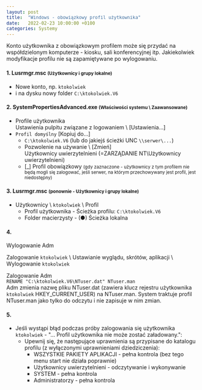 ```yaml
---
layout: post
title:  "Windows - obowiązkowy profil użytkownika"
date:   2022-02-23 10:00:00 +0100
categories: Systemy
---
```


Konto użytkownika z obowiązkowym profilem może się przydać na współdzielonym komputerze - kiosku, sali konferencyjnej itp. Jakiekolwiek modyfikacje profilu nie są zapamiętywane po wylogowaniu. 

#### 1. Lusrmgr.msc <small>(Użytkownicy i grupy lokalne)</small>

* Nowe konto, np. `ktokolwiek`
* i na dysku nowy folder `C:\ktokolwiek.V6`

#### 2. SystemPropertiesAdvanced.exe <small>(Właściwości systemu \ Zaawansowane)</small>
* Profile użytkownika  
	Ustawienia pulpitu związane z logowaniem \ [Ustawienia...]
* `Profil domyślny` [Kopiuj do...] 
	* `C:\ktokolwiek.V6` (lub do jakiejś ścieżki UNC `\\serwer\...`)
	* Pozwolenie na używanie \ [Zmień]  
		Użytkownicy uwierzytelnieni (=ZARZĄDANIE NT\Użytkownicy uwierzytelnieni)
	* [_] Profil obowiązkowy <small>(gdy zaznaczone - użytkownicy z tym profilem nie będą mogli się zalogować, jeśli serwer, na którym przechowywany jest profil, jest niedostępny)</small>

#### 3. Lusrmgr.msc <small>(ponownie - Użytkownicy i grupy lokalne)</small>

* Użytkownicy \ `ktokolwiek` \ Profil
	* Profil użytkownika - Ścieżka profilu: `C:\ktokolwiek.V6`
	* Folder macierzysty - (●) Ścieżka lokalna
	
#### 4. 

Wylogowanie Adm

Zalogowanie `ktokolwiek` \ Ustawianie wyglądu, skrótów, aplikacji \ Wylogowanie `ktokolwiek`

Zalogowanie Adm  
`RENAME "C:\ktokolwiek.V6\NTuser.dat" NTuser.man`  
Adm zmienia nazwę pliku NTuser.dat (zawiera klucz rejestru użytkownika `ktokolwiek` HKEY_CURRENT_USER) na NTuser.man. System traktuje ​​profil NTuser.man jako tylko do odczytu i nie zapisuje w nim zmian.

#### 5. 

* Jeśli wystąpi błąd podczas próby zalogowania się użytkownika `ktokolwiek` - "... Profil użytkownika nie może zostać załadowany.":
	* Upewnij się, że następujące uprawnienia są przypisane do katalogu profilu (z wyłączonymi uprawnieniami dziedziczenia):
		* WSZYSTKIE PAKIETY APLIKACJI - pełna kontrola (bez tego menu start nie działa poprawnie)
		* Użytkownicy uwierzytelnieni - odczytywanie i wykonywanie
		* SYSTEM - pełna kontrola
		* Administratorzy - pełna kontrola







<style> pre code {font-size: smaller;} </style>
